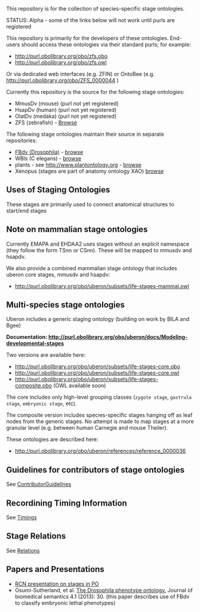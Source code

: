 This repository is for the collection of species-specific stage
ontologies.

STATUS: Alpha - some of the links below will not work until purls are registered

This repository is primarily for the developers of these
ontologies. End-users should access these ontologies via their standard
purls; for example:

  * http://purl.obolibrary.org/obo/zfs.obo
  * http://purl.obolibrary.org/obo/zfs.owl

Or via dedicated web interfaces (e.g. ZFIN) or OntoBee
(e.g. http://purl.obolibrary.org/obo/ZFS_0000044 )

Currently this repository is the source for the following stage ontologies:

  * MmusDv (mouse) (purl not yet registered)
  * HsapDv (human) (purl not yet registered)
  * OlatDv (medaka) (purl not yet registered)
  * ZFS (zebrafish) - [Browse](http://purl.obolibrary.org/obo/ZFS_0100000)

The following stage ontologies maintain their source in separate repositories:

  * [FBdv (Drosophila)](http://purl.obolibrary.org/obo/fbdv) - [browse](http://purl.obolibrary.org/obo/fbdv/FBdv_00005259)
  * WBls (C elegans) - [browse](http://purl.obolibrary.org/obo/WBls_0000002)
  * plants - see http://www.plantontology.org - [browse](http://purl.obolibrary.org/obo/PO_0009012)
  * Xenopus (stages are part of anatomy ontology XAO) [browse](http://purl.obolibrary.org/obo/XAO_1000000)

## Uses of Staging Ontologies ##

These stages are primarily used to connect anatomical structures to start/end stages

## Note on mammalian stage ontologies ##

Currently EMAPA and EHDAA2 uses stages without an explicit namespace (they follow the form TSnn or CSnn). These will be mapped to mmusdv and hsapdv.

We also provide a combined mammalian stage ontology that includes uberon core stages, mmusdv and hsapdv:

  * http://purl.obolibrary.org/obo/uberon/subsets/life-stages-mammal.owl

## Multi-species stage ontologies ##

Uberon includes a generic staging ontology (building on work by BILA and Bgee)

**Documentation: http://purl.obolibrary.org/obo/uberon/docs/Modeling-developmental-stages**

Two versions are available here:

  * http://purl.obolibrary.org/obo/uberon/subsets/life-stages-core.obo
  * http://purl.obolibrary.org/obo/uberon/subsets/life-stages-core.owl
  * http://purl.obolibrary.org/obo/uberon/subsets/life-stages-composite.obo (OWL available soon)

The core includes only high-level grouping classes (`zygote stage`,
`gastrula stage`, `embryonic stage`, etc).

The composite version includes species-specific stages hanging off as
leaf nodes from the generic stages. No attempt is made to map stages
at a more granular level (e.g. between human Carnegie and mouse
Theiler).

These ontologies are described here:

  * http://purl.obolibrary.org/obo/uberon/references/reference_0000036

## Guidelines for contributors of stage ontologies ##

See [ContributorGuidelines](ContributorGuidelines.md)

## Recordining Timing Information ##

See [Timings](Timings.md)

## Stage Relations ##

See [Relations](Relations.md)

## Papers and Presentations ##

  * [RCN presentation on stages in PO](http://www.slideshare.net/rlwalls2008/po-development-stages-jan2014)
  * Osumi-Sutherland, et al. [The Drosophila phenotype ontology.](http://www.biomedcentral.com/content/pdf/2041-1480-4-30.pdf) Journal of biomedical semantics 4.1 (2013): 30. (this paper describes use of FBdv to classify embryonic lethal phenotypes)